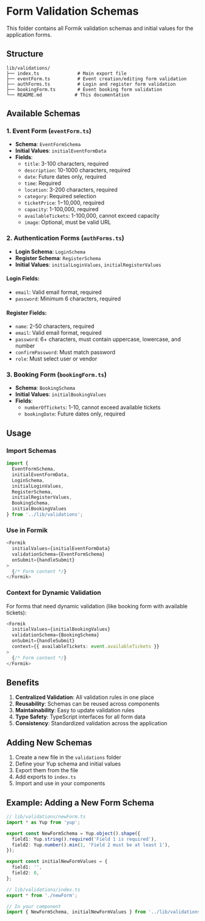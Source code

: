 # Form Validation Schemas

This folder contains all Formik validation schemas and initial values for the application forms.

## Structure

```
lib/validations/
├── index.ts              # Main export file
├── eventForm.ts          # Event creation/editing form validation
├── authForms.ts          # Login and register form validation
├── bookingForm.ts        # Event booking form validation
└── README.md            # This documentation
```

## Available Schemas

### 1. Event Form (`eventForm.ts`)
- **Schema**: `EventFormSchema`
- **Initial Values**: `initialEventFormData`
- **Fields**:
  - `title`: 3-100 characters, required
  - `description`: 10-1000 characters, required
  - `date`: Future dates only, required
  - `time`: Required
  - `location`: 3-200 characters, required
  - `category`: Required selection
  - `ticketPrice`: $1-$10,000, required
  - `capacity`: 1-100,000, required
  - `availableTickets`: 1-100,000, cannot exceed capacity
  - `image`: Optional, must be valid URL

### 2. Authentication Forms (`authForms.ts`)
- **Login Schema**: `LoginSchema`
- **Register Schema**: `RegisterSchema`
- **Initial Values**: `initialLoginValues`, `initialRegisterValues`

#### Login Fields:
- `email`: Valid email format, required
- `password`: Minimum 6 characters, required

#### Register Fields:
- `name`: 2-50 characters, required
- `email`: Valid email format, required
- `password`: 6+ characters, must contain uppercase, lowercase, and number
- `confirmPassword`: Must match password
- `role`: Must select user or vendor

### 3. Booking Form (`bookingForm.ts`)
- **Schema**: `BookingSchema`
- **Initial Values**: `initialBookingValues`
- **Fields**:
  - `numberOfTickets`: 1-10, cannot exceed available tickets
  - `bookingDate`: Future dates only, required

## Usage

### Import Schemas
```typescript
import { 
  EventFormSchema, 
  initialEventFormData,
  LoginSchema,
  initialLoginValues,
  RegisterSchema,
  initialRegisterValues,
  BookingSchema,
  initialBookingValues
} from '../lib/validations';
```

### Use in Formik
```typescript
<Formik
  initialValues={initialEventFormData}
  validationSchema={EventFormSchema}
  onSubmit={handleSubmit}
>
  {/* Form content */}
</Formik>
```

### Context for Dynamic Validation
For forms that need dynamic validation (like booking form with available tickets):

```typescript
<Formik
  initialValues={initialBookingValues}
  validationSchema={BookingSchema}
  onSubmit={handleSubmit}
  context={{ availableTickets: event.availableTickets }}
>
  {/* Form content */}
</Formik>
```

## Benefits

1. **Centralized Validation**: All validation rules in one place
2. **Reusability**: Schemas can be reused across components
3. **Maintainability**: Easy to update validation rules
4. **Type Safety**: TypeScript interfaces for all form data
5. **Consistency**: Standardized validation across the application

## Adding New Schemas

1. Create a new file in the `validations` folder
2. Define your Yup schema and initial values
3. Export them from the file
4. Add exports to `index.ts`
5. Import and use in your components

## Example: Adding a New Form Schema

```typescript
// lib/validations/newForm.ts
import * as Yup from 'yup';

export const NewFormSchema = Yup.object().shape({
  field1: Yup.string().required('Field 1 is required'),
  field2: Yup.number().min(1, 'Field 2 must be at least 1'),
});

export const initialNewFormValues = {
  field1: '',
  field2: 0,
};
```

```typescript
// lib/validations/index.ts
export * from './newForm';
```

```typescript
// In your component
import { NewFormSchema, initialNewFormValues } from '../lib/validations';
``` 